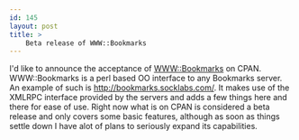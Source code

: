 ```yaml
---
id: 145
layout: post
title: >
    Beta release of WWW::Bookmarks
---
```


I'd like to announce the acceptance of <a href="http://search.cpan.org/~sock/WWW-Bookmarks/">WWW::Bookmarks</a> on CPAN. WWW::Bookmarks is a perl based OO interface to any Bookmarks server. An example of such is <a href="http://bookmarks.socklabs.com/">http://bookmarks.socklabs.com/</a>. It makes use of the XMLRPC interface provided by the servers and adds a few things here and there for ease of use. Right now what is on CPAN is considered a beta release and only covers some basic features, although as soon as things settle down I have alot of plans to seriously expand its capabilities.

